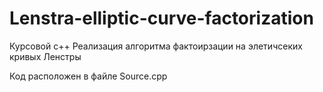 # Lenstra-elliptic-curve-factorization
Курсовой с++
Реализация алгоритма фактоирзации на элетичсеких кривых Ленстры

Код расположен в файле Source.cpp
